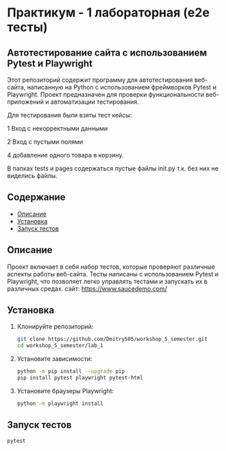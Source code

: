 # Практикум - 1 лабораторная (e2e тесты) 

## Автотестирование сайта с использованием Pytest и Playwright

Этот репозиторий содержит программу для автотестирования веб-сайта, написанную на Python с использованием фреймворков Pytest и Playwright. Проект предназначен для проверки функциональности веб-приложений и автоматизации тестирования.

Для тестирования были взяты тест кейсы:

1 Вход с некорректными данными

2 Вход с пустыми полями

4 добавление одного товара в корзину.

В папках tests и pages содержаться пустые файлы init.py 
т.к. без них не виделись файлы.

## Содержание

- [Описание](#описание)
- [Установка](#установка)
- [Запуск тестов](#запуск-тестов)

## Описание

Проект включает в себя набор тестов, которые проверяют различные аспекты работы веб-сайта. Тесты написаны с использованием Pytest и Playwright, что позволяет легко управлять тестами и запускать их в различных средах.
сайт: https://www.saucedemo.com/

## Установка

1. Клонируйте репозиторий:

   ```bash
   git clone https://github.com/Dmitry505/workshop_5_semester.git
   cd workshop_5_semester/lab_1
   
2. Установите зависимости:

    ```bash
    python -m pip install --upgrade pip
    pip install pytest playwright pytest-html

3. Установите браузеры Playwright:

    ```bash
   python -m playwright install

## Запуск тестов

```bash
pytest

    